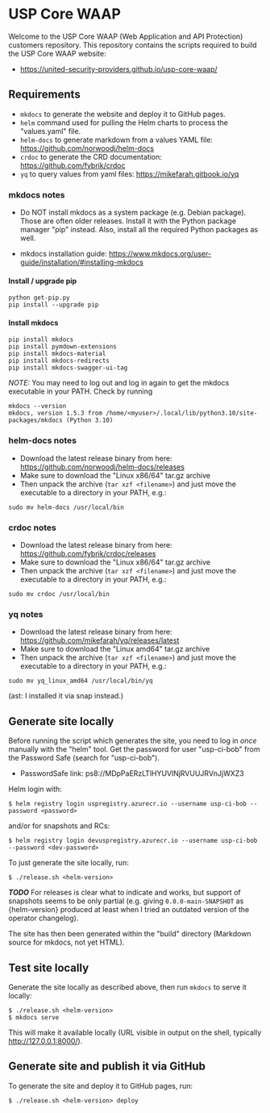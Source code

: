 # USP Core WAAP

Welcome to the USP Core WAAP (Web Application and API Protection) customers repository. This repository contains
the scripts required to build the USP Core WAAP website:

* https://united-security-providers.github.io/usp-core-waap/

## Requirements

- `mkdocs` to generate the website and deploy it to GitHub pages.
- `helm` command used for pulling the Helm charts to process the "values.yaml" file.
- `helm-docs` to generate markdown from a values YAML file: https://github.com/norwoodj/helm-docs
- `crdoc` to generate the CRD documentation: https://github.com/fybrik/crdoc
- `yq` to query values from yaml files: https://mikefarah.gitbook.io/yq


### mkdocs notes

* Do NOT install mkdocs as a system package (e.g. Debian package). Those are often older releases. Install
it with the Python package manager "pip" instead. Also, install all the required Python packages as well.

* mkdocs installation guide: https://www.mkdocs.org/user-guide/installation/#installing-mkdocs

#### Install / upgrade pip

```
python get-pip.py
pip install --upgrade pip
```

#### Install mkdocs

```
pip install mkdocs
pip install pymdown-extensions
pip install mkdocs-material
pip install mkdocs-redirects
pip install mkdocs-swagger-ui-tag
```

*NOTE:* You may need to log out and log in again to get the mkdocs executable in your PATH. Check by running

```
mkdocs --version
mkdocs, version 1.5.3 from /home/<myuser>/.local/lib/python3.10/site-packages/mkdocs (Python 3.10)
```

### helm-docs notes

* Download the latest release binary from here: https://github.com/norwoodj/helm-docs/releases
* Make sure to download the "Linux x86/64" tar.gz archive
* Then unpack the archive (`tar xzf <filename>`) and just move the executable to a directory in your PATH, e.g.:

```
sudo mv helm-docs /usr/local/bin
```

### crdoc notes

* Download the latest release binary from here: https://github.com/fybrik/crdoc/releases
* Make sure to download the "Linux x86/64" tar.gz archive
* Then unpack the archive (`tar xzf <filename>`) and just move the executable to a directory in your PATH, e.g.:

```
sudo mv crdoc /usr/local/bin
```

### yq notes

* Download the latest release binary from here: https://github.com/mikefarah/yq/releases/latest
* Make sure to download the "Linux amd64" tar.gz archive
* Then unpack the archive (`tar xzf <filename>`) and just move the executable to a directory in your PATH, e.g.:

```
sudo mv yq_linux_amd64 /usr/local/bin/yq
```

(ast: I installed it via snap instead.)

## Generate site locally

Before running the script which generates the site, you need to log in _once_ manually with
the "helm" tool. Get the password for user "usp-ci-bob" from the Password Safe (search for "usp-ci-bob").

* PasswordSafe link: ps8://MDpPaERzLTlHYUVlNjRVUUJRVnJjWXZ3

Helm login with:

```
$ helm registry login uspregistry.azurecr.io --username usp-ci-bob --password <password>
```

and/or for snapshots and RCs:

```
$ helm registry login devuspregistry.azurecr.io --username usp-ci-bob --password <dev-password>
```

To just generate the site locally, run:

```
$ ./release.sh <helm-version>
```

***TODO*** For releases is clear what to indicate and works, but support of snapshots seems to be only partial (e.g. giving `0.0.0-main-SNAPSHOT` as {helm-version} produced at least when I tried an outdated version of the operator changelog).

The site has then been generated within the "build" directory (Markdown source for mkdocs, not yet HTML).

## Test site locally

Generate the site locally as described above, then run `mkdocs` to serve it locally:

```
$ ./release.sh <helm-version>
$ mkdocs serve
```

This will make it available locally (URL visible in output on the shell, typically http://127.0.0.1:8000/).

## Generate site and publish it via GitHub

To generate the site and deploy it to GitHub pages, run:

```
$ ./release.sh <helm-version> deploy
```

